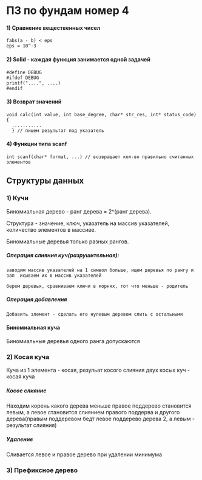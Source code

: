 # ПЗ по фундам номер 4
#### 1) Сравнение вещественных чисел

```
fabs(a - b) < eps
eps = 10^-3
```

#### 2) Solid - каждая функция занимается одной задачей

```
#define DEBUG
#ifdef DEBUG
printf("....", ....)
#endif
```

#### 3) Возврат значений

```
void calc(int value, int base_degree, char* str_res, int* status_code){
  ...........
  } // пишем результат под указатель
```

#### 4) Функции типа scanf

```
int scanf(char* format, ...) // возвращает кол-во правильно считанных элементов
```

## Структуры данных
### 1) Кучи
Биномиальная дерево - ранг дерева = 2^(ранг дерева).

Структура - значение, ключ, указатель на массив указателей, количество элементов в массиве.

Биномиальные деревья только разных рангов.

##### Операция слияния куч(разрушительная):  

``
  заводим массив указателей на 1 символ больше,
  ищем деревья по рангу и зап  исываем их в массив указателей
``

`
берем деревья, сравниваем ключи в корнях, тот что меньше - родитель
`

##### Операция добавления

`
Добавить элемент - сделать его нулевым деревом слить с остальными
`

#### Биномиальная куча

Биномиальные деревья одного ранга допускаются

### 2) Косая куча

Куча из 1 элемента - косая, резульат косого слияния двух косых куч - косая куча

##### Косое слияние

Находим корень какого дерева меньше правое поддерево становится левым, а левое становится слиянием правого поддерва и другого дерева(правым поддеревом бедт левое поддерево дерева 2, а левым - результат слияния)

##### Удаление

Сливается левое и правое дерево при удалении минимума

### 3) Префиксное дерево
